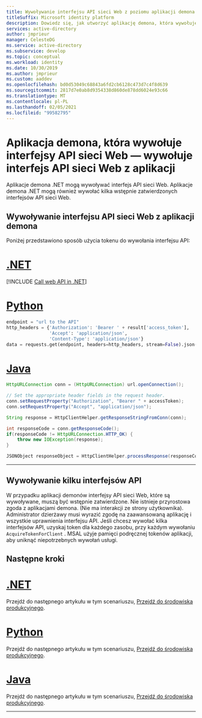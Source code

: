 ```yaml
---
title: Wywoływanie interfejsu API sieci Web z poziomu aplikacji demona | Azure
titleSuffix: Microsoft identity platform
description: Dowiedz się, jak utworzyć aplikację demona, która wywołuje interfejs API sieci Web.
services: active-directory
author: jmprieur
manager: CelesteDG
ms.service: active-directory
ms.subservice: develop
ms.topic: conceptual
ms.workload: identity
ms.date: 10/30/2019
ms.author: jmprieur
ms.custom: aaddev
ms.openlocfilehash: bd0d53049c68843a6fd2cb6128c473d7c4f8d639
ms.sourcegitcommit: 2817d7e0ab8d9354338d860de878dd6024e93c66
ms.translationtype: MT
ms.contentlocale: pl-PL
ms.lasthandoff: 02/05/2021
ms.locfileid: "99582795"
---
```

# <a name="daemon-app-that-calls-web-apis---call-a-web-api-from-the-app"></a>Aplikacja demona, która wywołuje interfejsy API sieci Web — wywołuje interfejs API sieci Web z aplikacji

Aplikacje demona .NET mogą wywoływać interfejs API sieci Web. Aplikacje demona .NET mogą również wywołać kilka wstępnie zatwierdzonych interfejsów API sieci Web.

## <a name="calling-a-web-api-from-a-daemon-application"></a>Wywoływanie interfejsu API sieci Web z aplikacji demona

Poniżej przedstawiono sposób użycia tokenu do wywołania interfejsu API:

# <a name="net"></a>[.NET](#tab/dotnet)

[!INCLUDE [Call web API in .NET](../../../includes/active-directory-develop-scenarios-call-apis-dotnet.md)]

# <a name="python"></a>[Python](#tab/python)

```Python
endpoint = "url to the API"
http_headers = {'Authorization': 'Bearer ' + result['access_token'],
                'Accept': 'application/json',
                'Content-Type': 'application/json'}
data = requests.get(endpoint, headers=http_headers, stream=False).json()
```

# <a name="java"></a>[Java](#tab/java)

```Java
HttpURLConnection conn = (HttpURLConnection) url.openConnection();

// Set the appropriate header fields in the request header.
conn.setRequestProperty("Authorization", "Bearer " + accessToken);
conn.setRequestProperty("Accept", "application/json");

String response = HttpClientHelper.getResponseStringFromConn(conn);

int responseCode = conn.getResponseCode();
if(responseCode != HttpURLConnection.HTTP_OK) {
    throw new IOException(response);
}

JSONObject responseObject = HttpClientHelper.processResponse(responseCode, response);
```

---

## <a name="calling-several-apis"></a>Wywoływanie kilku interfejsów API

W przypadku aplikacji demonów interfejsy API sieci Web, które są wywoływane, muszą być wstępnie zatwierdzone. Nie istnieje przyrostowa zgoda z aplikacjami demona. (Nie ma interakcji ze strony użytkownika). Administrator dzierżawy musi wyrazić zgodę na zaawansowaną aplikację i wszystkie uprawnienia interfejsu API. Jeśli chcesz wywołać kilka interfejsów API, uzyskaj token dla każdego zasobu, przy każdym wywołaniu `AcquireTokenForClient` . MSAL użyje pamięci podręcznej tokenów aplikacji, aby uniknąć niepotrzebnych wywołań usługi.

## <a name="next-steps"></a>Następne kroki

# <a name="net"></a>[.NET](#tab/dotnet)

Przejdź do następnego artykułu w tym scenariuszu, [Przejdź do środowiska produkcyjnego](./scenario-daemon-production.md?tabs=dotnet).

# <a name="python"></a>[Python](#tab/python)

Przejdź do następnego artykułu w tym scenariuszu, [Przejdź do środowiska produkcyjnego](./scenario-daemon-production.md?tabs=python).

# <a name="java"></a>[Java](#tab/java)

Przejdź do następnego artykułu w tym scenariuszu, [Przejdź do środowiska produkcyjnego](./scenario-daemon-production.md?tabs=java).

---
